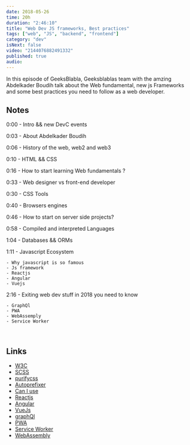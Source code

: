 ```yaml
---
date: 2018-05-26
time: 20h
duration: "2:46:10"
title: "Web Dev JS frameworks, Best practices"
tags: ["web", "JS", "backend", "frontend"]
category: "dev"
isNext: false
video: "2144076882491332"
published: true
audio:
---
```


In this episode of GeeksBlabla, Geeksblablas team with the amzing Abdelkader Boudih talk about the Web fundamental, new js Frameworks and some best practices you need to follow as a web developer.

## Notes

0:00 - Intro && new DevC events

0:03 - About Abdelkader Boudih

0:06 - History of the web, web2 and web3

0:10 - HTML && CSS

0:16 - How to start learning Web fundamentals ?

0:33 - Web designer vs front-end developer

0:30 - CSS Tools

0:40 - Browsers engines

0:46 - How to start on server side projects?

0:58 - Compiled and interpreted Languages

1:04 - Databases && ORMs

1:11 - Javascript Ecosystem

    - Why javascript is so famous
    - Js framework
    - Reactjs
    - Angular
    - Vuejs

2:16 - Exiting web dev stuff in 2018 you need to know

    - GraphQl
    - PWA
    - WebAssemply
    - Service Worker

<br/>

## Links

- [W3C](https://www.w3.org/)
- [SCSS](https://sass-lang.com/)
- [purifycss](https://purifycss.online/)
- [Autoprefixer](https://autoprefixer.github.io/)
- [Can I use](https://caniuse.com/)
- [Reactjs](https://reactjs.org/)
- [Angular](https://angular.io/)
- [VueJs](https://vuejs.org/)
- [graphQl](https://graphql.org/)
- [PWA](https://developer.mozilla.org/en-US/docs/Web/Progressive_web_apps)
- [Service Worker](https://developers.google.com/web/ilt/pwa/introduction-to-service-worker)
- [WebAssembly](https://webassembly.org/)
